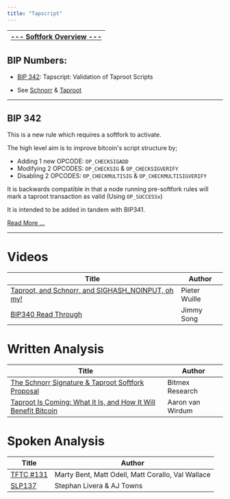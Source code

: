 ```yaml
---
title: "Tapscript"
---
```


| [--- Softfork Overview ---](/softfork-overview) |
|:-:|

## BIP Numbers:
- [BIP 342](https://github.com/bitcoin/bips/blob/master/bip-0342.mediawiki): Tapscript: Validation of Taproot Scripts

+ See [Schnorr](/softfork-tapscript) & [Taproot](/softfork-tapscript)

----

## BIP 342
This is a new rule which requires a softfork to activate.

The high level aim is to improve bitcoin's script structure by;
- Adding 1 new OPCODE: `OP_CHECKSIGADD`
- Modifying 2 OPCODES: `OP_CHECKSIG` & `OP_CHECKSIGVERIFY`
- Disabling 2 OPCODES: `OP_CHECKMULTISIG` & `OP_CHECKMULTISIGVERIFY`

It is backwards compatible in that a node running pre-softfork rules will mark a taproot transaction as valid (Using `OP_SUCCESSx`)

It is intended to be added in tandem with BIP341.

[Read More ...](https://github.com/bitcoin/bips/blob/master/bip-0342.mediawiki)

----

# Videos
| Title                             | Author              |
| -----                             | ------              |
| [Taproot, and Schnorr, and SIGHASH_NOINPUT, oh my!](https://www.youtube.com/watch?v=YSUVRj8iznU&feature=youtu.be) | Pieter Wuille |
| [BIP340 Read Through](https://www.youtube.com/watch?v=rVsNFMzQUck&feature=emb_logo) | Jimmy Song |

# Written Analysis
| Title                             | Author              |
| -----                             | ------              |
| [The Schnorr Signature & Taproot Softfork Proposal](https://blog.bitmex.com/the-schnorr-signature-taproot-softfork-proposal/) | Bitmex Research |
| [Taproot Is Coming: What It Is, and How It Will Benefit Bitcoin](https://bitcoinmagazine.com/articles/taproot-coming-what-it-and-how-it-will-benefit-bitcoin) | Aaron van Wirdum |

# Spoken Analysis
| Title                             | Author  |
| -----                             | ------- |
| [TFTC #131](https://talesfromthecrypt.libsyn.com/tales-from-the-crypt-131-matt-corallo-valentine-wallace) | Marty Bent, Matt Odell, Matt Corallo, Val Wallace|
| [SLP137](https://stephanlivera.com/episode/137/) | Stephan Livera & AJ Towns |
